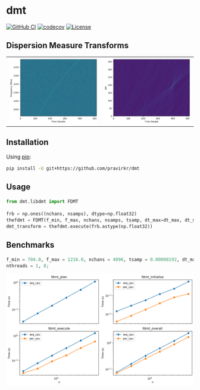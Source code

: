 # dmt

[![GitHub CI](https://github.com/pravirkr/dmt/actions/workflows/ci.yml/badge.svg)](https://github.com/pravirkr/dmt/actions/workflows/ci.yml)
[![codecov](https://codecov.io/gh/pravirkr/dmt/graph/badge.svg?token=17BGN5IIM9)](https://codecov.io/gh/pravirkr/dmt)
[![License](https://img.shields.io/github/license/pravirkr/dmt)](https://github.com/pravirkr/dmt/blob/main/LICENSE)

## Dispersion Measure Transforms
|           |           |
| --------- | --------- |
| ![](docs/waterfall.png) | ![](docs/dmt.png) |


## Installation

Using [pip](https://pip.pypa.io):

```bash
pip install -U git+https://github.com/pravirkr/dmt
```

## Usage

```python
from dmt.libdmt import FDMT

frb = np.ones((nchans, nsamps), dtype=np.float32)
thefdmt = FDMT(f_min, f_max, nchans, nsamps, tsamp, dt_max=dt_max, dt_min=0, dt_step=1)
dmt_transform = thefdmt.execute(frb.astype(np.float32))
```

## Benchmarks

```python
f_min = 704.0, f_max = 1216.0, nchans = 4096, tsamp = 0.00008192, dt_max = 2048, nsamps = n;
nthreads = 1, 8;
```
![](bench/results/bench.png)


